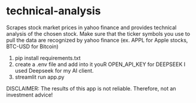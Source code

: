 # technical-analysis
Scrapes stock market prices in yahoo finance and provides technical analysis of the chosen stock. Make sure that the ticker symbols you use to pull the data are recognized by yahoo finance (ex. APPL for Apple stocks, BTC-USD for Bitcoin)

1. pip install requirements.txt
2. create a .env file and add into it youR OPEN_API_KEY for DEEPSEEK
   I used Deepseek for my AI client.
3. streamlit run app.py

DISCLAIMER: The results of this app is not reliable. Therefore, not an investment advice!
